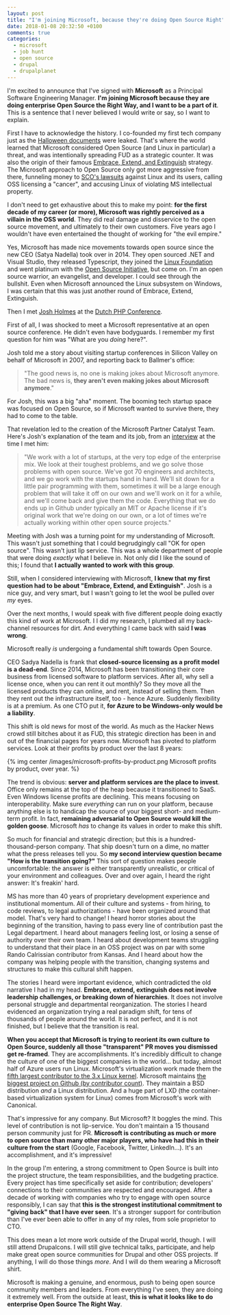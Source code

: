 ```yaml
---
layout: post
title: "I'm joining Microsoft, because they're doing Open Source Right"
date: 2018-01-08 20:32:50 +0100
comments: true
categories: 
  - microsoft
  - job hunt
  - open source
  - drupal
  - drupalplanet
---
```


I'm excited to announce that I've signed with **Microsoft** as a Principal Software Engineering Manager. **I'm joining Microsoft because they are doing enterprise Open Source the Right Way, and I want to be a part of it**. This is a sentence that I never believed I would write or say, so I want to explain.

First I have to acknowledge the history. I co-founded my first tech company just as the [Halloween documents](https://en.wikipedia.org/wiki/Halloween_documents) were leaked. That's where the world learned that Microsoft considered Open Source (and Linux in particular) a threat, and was intentionally spreading FUD as a strategic counter. It was also the origin of their famous [Embrace, Extend, and Extinguish](https://en.wikipedia.org/wiki/Embrace%2C_extend%2C_and_extinguish) strategy. The Microsoft approach to Open Source only got more aggressive from there, funneling money to [SCO's lawsuits](https://en.wikipedia.org/wiki/SCO/Linux_controversies) against Linux and its users, calling OSS licensing a "cancer", and accusing Linux of violating MS intellectual property.

I don't need to get exhaustive about this to make my point: **for the first decade of my career (or more), Microsoft was rightly perceived as a villain in the OSS world**. They did real damage and disservice to the open source movement, and ultimately to their own customers. Five years ago I wouldn't have even entertained the thought of working for "the evil empire."

Yes, Microsoft has made nice movements towards open source since the new CEO (Satya Nadella) took over in 2014. They open sourced .NET and Visual Studio, they released Typescript, they joined the [Linux Foundation](https://www.linuxfoundation.org/) and went platinum with the [Open Source Initiative](https://opensource.org/), but come on. I'm an open source warrior, an evangelist, and developer. I could see through the bullshit. Even when Microsoft announced the Linux subsystem on Windows, I was certain that this was just another round of Embrace, Extend, Extinguish.

Then I met [Josh Holmes](http://www.joshholmes.com/) at the [Dutch PHP Conference](https://www.phpconference.nl/). 

First of all, I was shocked to meet a Microsoft representative at an open source conference. He didn't even have bodyguards. I remember my first question for him was "What are you _doing_ here?". 

Josh told me a story about visiting startup conferences in Silicon Valley on behalf of Microsoft in 2007, and reporting back to Ballmer's office: 

> "The good news is, no one is making jokes about Microsoft anymore. The bad news is, **they aren't even making jokes about Microsoft anymore**."

For Josh, this was a big "aha" moment. The booming tech startup space was focused on Open Source, so if Microsoft wanted to survive there, they had to come to the table.

That revelation led to the creation of the Microsoft Partner Catalyst Team. Here's Josh's explanation of the team and its job, from an [interview](https://www.youtube.com/watch?v=qkTioWRH-Ws) at the time I met him:

> "We work with a lot of startups, at the very top edge of the enterprise mix. We look at their toughest problems, and we go solve those problems with open source. We've got 70 engineers and architects, and we go work with the startups hand in hand. We'll sit down for a little pair programming with them, sometimes it will be a large enough problem that will take it off on our own and we'll work on it for a while, and we'll come back and give them the code. Everything that we do ends up in Github under typically an MIT or Apache license if it's original work that we're doing on our own, or a lot of times we're actually working within other open source projects."

Meeting with Josh was a turning point for my understanding of Microsoft. This wasn't just something that I could begrudgingly call "OK for open source". This wasn't just lip service. This was a whole department of people that were doing *exactly* what I believe in. Not only did I like the sound of this; I found that **I actually wanted to work with this group**.

Still, when I considered interviewing with Microsoft, **I knew that my first question had to be about "Embrace, Extend, and Extinguish"**. Josh is a nice guy, and very smart, but I wasn't going to let the wool be pulled over *my* eyes.

Over the next months, I would speak with five different people doing exactly this kind of work at Microsoft. I  I did my research, I plumbed all my back-channel resources for dirt. And everything I came back with said **I was wrong**.

Microsoft really *is* undergoing a fundamental shift towards Open Source.

CEO Sadya Nadella is frank that **closed-source licensing as a profit model is a dead-end**. Since 2014, Microsoft has been transitioning their core business from licensed software to platform services. After all, why sell a license once, when you can rent it out monthly? So they move all the licensed products they can online, and rent, instead of selling them. Then they rent out the infrastructure itself, too - hence Azure. Suddenly flexibility is at a premium. As one CTO put it, **for Azure to be Windows-only would be a liability**.

This shift is old news for most of the world. As much as the Hacker News crowd still bitches about it as FUD, this strategic direction has been in and out of the financial pages for years now. Microsoft has pivoted to platform services. Look at their profits by product over the last 8 years:

{% img center /images/microsoft-profits-by-product.png Microsoft profits by product, over year. %}

The trend is obvious: **server and platform services are the place to invest**. Office only remains at the top of the heap because it transitioned to SaaS. Even Windows license profits are declining. This means focusing on interoperability. Make sure *everything* can run on your platform, because anything else is to handicap the source of your biggest short- and medium-term profit. In fact, **remaining adversarial to Open Source would kill the golden goose**. Microsoft *has* to change its values in order to make this shift.

So much for financial and strategic direction; but this is a hundred-thousand-person company. That ship doesn't turn on a dime, no matter what the press releases tell you. So **my second interview question became "How is the transition going?"** This sort of question makes people uncomfortable: the answer is either transparently unrealistic, or critical of your environment and colleagues. Over and over again, I heard the right answer: It's freakin' hard.

MS has more than 40 years of proprietary development experience and institutional momentum. All of their culture and systems - from hiring, to code reviews, to legal authorizations - have been organized around that model. That's very hard to change! I heard horror stories about the beginning of the transition, having to pass every line of contribution past the Legal department. I heard about managers feeling lost, or losing a sense of authority over their own team. I heard about development teams struggling to understand that their place in an OSS project was on par with some Rando Calrissian contributor from Kansas. And I heard about how the company was helping people with the transition, changing systems and structures to make this cultural shift happen.

The stories I heard were important evidence, which contradicted the old narrative I had in my head. **Embrace, extend, extinguish does not involve leadership challenges, or breaking down of hierarchies**. It does not involve personal struggle and departmental reorganization. The stories I heard evidenced an organization trying a real paradigm shift, for tens of thousands of people around the world. It is not perfect, and it is not finished, but I believe that the transition is real. 

**When you accept that Microsoft is trying to reorient its own culture to Open Source, suddenly all those "transparent" PR moves you dismissed get re-framed**. They are accomplishments. It's incredibly difficult to change the culture of one of the biggest companies in the world... but today, almost half of Azure users run Linux. Microsoft's virtualization work made them the [fifth largest contributor to the 3.x Linux kernel](http://www.techradar.com/news/software/operating-systems/inside-the-linux-kernel-3-0-1035353/2). Microsoft maintains [the biggest project on Github (by contributor count)](https://octoverse.github.com/). They maintain a BSD distribution *and* a Linux distribution. And a huge part of LXD (the container-based virtualization system for Linux) comes from Microsoft's work with Canonical.

That's impressive for any company. But Microsoft? It boggles the mind. This level of contribution is not lip-service. You don't maintain a 15 thousand person community just for PR. **Microsoft is contributing as much or more to open source than many other major players, who have had this in their culture from the start** (Google, Facebook, Twitter, LinkedIn...). It's an accomplishment, and it's impressive!

In the group I'm entering, a strong commitment to Open Source is built into the project structure, the team responsibilities, and the budgeting practice. Every project has time specifically set aside for contribution; developers' connections to their communities are respected and encouraged. After a decade of working with companies who try to engage with open source responsibly, I can say that **this is the strongest institutional commitment to "giving back" that I have ever seen**. It's a stronger support for contribution than I've ever been able to offer in any of my roles, from sole proprietor to CTO.

This does mean a lot more work outside of the Drupal world, though. I will still attend Drupalcons. I will still give technical talks, participate, and help make great open source communities for Drupal and other OSS projects. If anything, I will do those things _more_. And I will do them wearing a Microsoft shirt.

Microsoft is making a genuine, and enormous, push to being open source community members and leaders. From everything I've seen, they are doing it extremely well. From the outside at least, **this is what it looks like to do enterprise Open Source The Right Way**.
